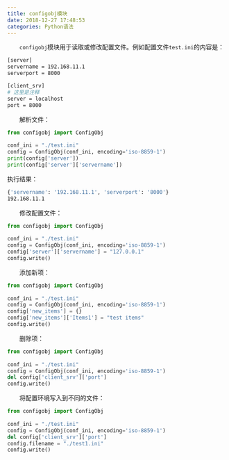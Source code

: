 ```yaml
---
title: configobj模块
date: 2018-12-27 17:48:53
categories: Python语法
---
```

&emsp;&emsp;`configobj`模块用于读取或修改配置文件。例如配置文件`test.ini`的内容是：

``` bash
[server]
servername = 192.168.11.1
serverport = 8000

[client_srv]
# 这里是注释
server = localhost
port = 8000
```

&emsp;&emsp;解析文件：

``` python
from configobj import ConfigObj
​
conf_ini = "./test.ini"
config = ConfigObj(conf_ini, encoding='iso-8859-1')
print(config['server'])
print(config['server']['servername'])
```

执行结果：

``` bash
{'servername': '192.168.11.1', 'serverport': '8000'}
192.168.11.1
```

&emsp;&emsp;修改配置文件：

``` python
from configobj import ConfigObj
​
conf_ini = "./test.ini"
config = ConfigObj(conf_ini, encoding='iso-8859-1')
config['server']['servername'] = "127.0.0.1"
config.write()
```

&emsp;&emsp;添加新项：

``` python
from configobj import ConfigObj
​
conf_ini = "./test.ini"
config = ConfigObj(conf_ini, encoding='iso-8859-1')
config['new_items'] = {}
config['new_items']['Items1'] = "test items"
config.write()
```

&emsp;&emsp;删除项：

``` python
from configobj import ConfigObj
​
conf_ini = "./test.ini"
config = ConfigObj(conf_ini, encoding='iso-8859-1')
del config['client_srv']['port']
config.write()
```

&emsp;&emsp;将配置环境写入到不同的文件：

``` python
from configobj import ConfigObj
​
conf_ini = "./test.ini"
config = ConfigObj(conf_ini, encoding='iso-8859-1')
del config['client_srv']['port']
config.filename = "./test1.ini"
config.write()
```